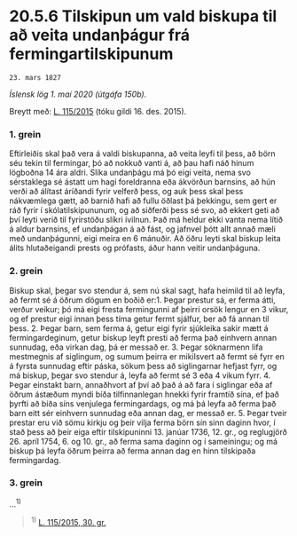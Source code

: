 # 20.5.6 Tilskipun um vald biskupa til að veita undanþágur frá fermingartilskipunum

`23. mars 1827`

_Íslensk lög 1. maí 2020 (útgáfa 150b)._

Breytt með:
[L. 115/2015](https://althingi.is/altext/stjt/2015.115.html) (tóku gildi 16. des. 2015).

### 1. grein

Eftirleiðis skal það vera á valdi biskupanna, að veita leyfi til þess, að börn séu tekin til fermingar, þó að nokkuð vanti á, að þau hafi náð hinum lögboðna 14 ára aldri. Slíka undanþágu má þó eigi veita, nema svo sérstaklega sé ástatt um hagi foreldranna eða ákvörðun barnsins, að hún verði að álítast áríðandi fyrir velferð þess, og auk þess skal þess nákvæmlega gætt, að barnið hafi að fullu öðlast þá þekkingu, sem gert er ráð fyrir í skólatilskipununum, og að siðferði þess sé svo, að ekkert geti að því leyti verið til fyrirstöðu slíkri ívilnun. Það má heldur ekki vanta nema lítið á aldur barnsins, ef undanþágan á að fást, og jafnvel þótt allt annað mæli með undanþágunni, eigi meira en 6 mánuðir. Að öðru leyti skal biskup leita álits hlutaðeigandi prests og prófasts, áður hann veitir undanþáguna.

### 2. grein

Biskup skal, þegar svo stendur á, sem nú skal sagt, hafa heimild til að leyfa, að fermt sé á öðrum dögum en boðið er:1. Þegar prestur sá, er ferma átti, verður veikur; þó má eigi fresta fermingunni af þeirri orsök lengur en 3 vikur, og ef prestur eigi innan þess tíma getur fermt sjálfur, ber að fá annan til þess.
2. Þegar barn, sem ferma á, getur eigi fyrir sjúkleika sakir mætt á fermingardeginum, getur biskup leyft presti að ferma það einhvern annan sunnudag, eða virkan dag, þá er messað er.
3. Þegar sóknarmenn lifa mestmegnis af siglingum, og sumum þeirra er mikilsvert að fermt sé fyrr en á fyrsta sunnudag eftir páska, sökum þess að siglingarnar hefjast fyrr, og má biskup, þegar svo stendur á, leyfa að fermt sé 3 eða 4 vikum fyrr.
4. Þegar einstakt barn, annaðhvort af því að það á að fara í siglingar eða af öðrum ástæðum myndi bíða tilfinnanlegan hnekki fyrir framtíð sína, ef það þyrfti að bíða síns venjulega fermingardags, og má þá leyfa að ferma það barn eitt sér einhvern sunnudag eða annan dag, er messað er.
5. Þegar tveir prestar eru við sömu kirkju og þeir vilja ferma börn sín sinn daginn hvor, í stað þess að þeir eiga eftir tilskipuninni 13. janúar 1736, 12. gr., og reglugjörð 26. apríl 1754, 6. og 10. gr., að ferma sama daginn og í sameiningu; og má biskup þá leyfa öðrum þeirra að ferma annan dag en hinn tilskipaða fermingardag.

### 3. grein

…<sup>1)</sup> 

> <sup>1)</sup> [L. 115/2015, 30. gr.](https://althingi.is/altext/stjt/2015.115.html)
